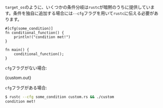 <!-- Some conditionals like `target_os` are implicitly provided by `rustc`, but
custom conditionals must be passed to `rustc` using the `--cfg` flag. -->
`target_os`のように、いくつかの条件分岐は`rustc`が暗黙のうちに提供しています。条件を独自に追加する場合には`--cfg`フラグを用いて`rustc`に伝える必要があります。

``` rust,ignore
#[cfg(some_condition)]
fn conditional_function() {
    println!("condition met!")
}

fn main() {
    conditional_function();
}

```

<!-- Without the custom `cfg` flag: -->
`cfg`フラグがない場合:

{custom.out}

<!-- With the custom `cfg` flag: -->
`cfg`フラグがある場合:

``` bash
$ rustc --cfg some_condition custom.rs && ./custom
condition met!
```
